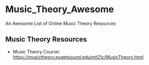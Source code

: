 # Music_Theory_Awesome
An Awesome List of Online Music Theory Resources

## Music Theory Resources
* Music Theory Course: https://musictheory.pugetsound.edu/mt21c/MusicTheory.html
